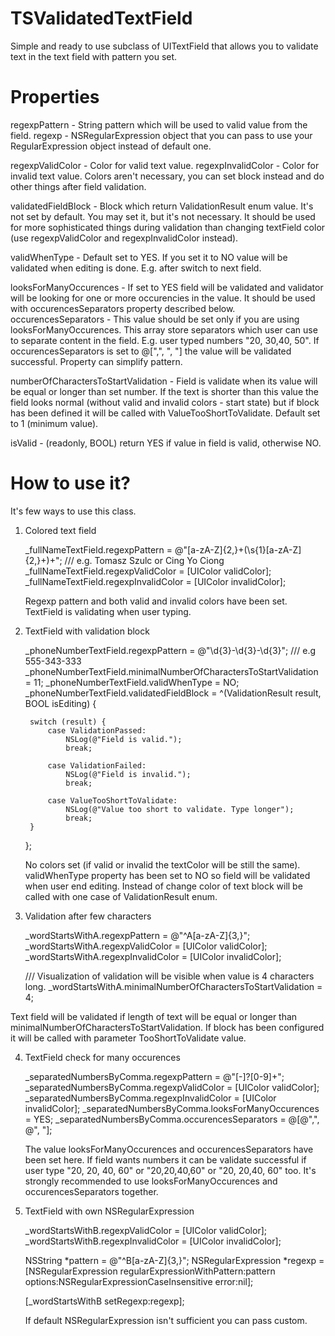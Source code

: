 TSValidatedTextField
====================

Simple and ready to use subclass of UITextField that allows you to validate text in the text field with pattern you set.


Properties
====================
regexpPattern - String pattern which will be used to valid value from the field.
regexp - NSRegularExpression object that you can pass to use your RegularExpression object instead of default one.

regexpValidColor - Color for valid text value.
regexpInvalidColor - Color for invalid text value.
Colors aren't necessary, you can set block instead and do other things after field validation.

validatedFieldBlock - Block which return ValidationResult enum value. It's not set by default. You may set it, but it's not necessary. It should be used for more sophisticated things during validation than changing textField color (use regexpValidColor and regexpInvalidColor instead).

validWhenType - Default set to YES. If you set it to NO value will be validated when editing is done. E.g. after switch to next field.

looksForManyOccurences - If set to YES field will be validated and validator will be looking for one or more occurencies in the value. It should be used with occurencesSeparators property described below.
occurencesSeparators - This value should be set only if you are using looksForManyOccurences. This array store separators which user can use to separate content in the field. E.g. user typed numbers "20, 30,40, 50". If occurencesSeparators is set to @[",", ", "] the value will be validated successful. Property can simplify pattern.

numberOfCharactersToStartValidation - Field is validate when its value will be equal or longer than set number. If the text is shorter than this value the field looks normal (without valid and invalid colors - start state) but if block has been defined it will be called with ValueTooShortToValidate. Default set to 1 (minimum value).

isValid - (readonly, BOOL) return YES if value in field is valid, otherwise NO.


How to use it?
====================

It's few ways to use this class.


1) Colored text field

    _fullNameTextField.regexpPattern = @"[a-zA-Z]{2,}+(\\s{1}[a-zA-Z]{2,}+)+"; /// e.g. Tomasz Szulc or Cing Yo Ciong
    _fullNameTextField.regexpValidColor = [UIColor validColor];
    _fullNameTextField.regexpInvalidColor = [UIColor invalidColor];
    
    Regexp pattern and both valid and invalid colors have been set. TextField is validating when user typing.
    
    
2) TextField with validation block

    _phoneNumberTextField.regexpPattern = @"\\d{3}-\\d{3}-\\d{3}"; /// e.g 555-343-333
    _phoneNumberTextField.minimalNumberOfCharactersToStartValidation = 11;
    _phoneNumberTextField.validWhenType = NO;
    _phoneNumberTextField.validatedFieldBlock = ^(ValidationResult result, BOOL isEditing) {
      
        switch (result) {
            case ValidationPassed:
                NSLog(@"Field is valid.");
                break;
                
            case ValidationFailed:
                NSLog(@"Field is invalid.");
                break;
                
            case ValueTooShortToValidate:
                NSLog(@"Value too short to validate. Type longer");
                break;
        }
    };
    
    No colors set (if valid or invalid the textColor will be still the same).
    validWhenType property has been set to NO so field will be validated when user end editing. Instead of change color of text block will be called with one case of ValidationResult enum.
  
    
3) Validation after few characters

    _wordStartsWithA.regexpPattern = @"^A[a-zA-Z]{3,}";
    _wordStartsWithA.regexpValidColor = [UIColor validColor];
    _wordStartsWithA.regexpInvalidColor = [UIColor invalidColor];
    
    /// Visualization of validation will be visible when value is 4 characters long.
    _wordStartsWithA.minimalNumberOfCharactersToStartValidation = 4;

Text field will be validated if length of text will be equal or longer than minimalNumberOfCharactersToStartValidation. If block has been configured it will be called with parameter TooShortToValidate value.


4) TextField check for many occurences

    _separatedNumbersByComma.regexpPattern = @"[-]?[0-9]+";
    _separatedNumbersByComma.regexpValidColor = [UIColor validColor];
    _separatedNumbersByComma.regexpInvalidColor = [UIColor invalidColor];
    _separatedNumbersByComma.looksForManyOccurences = YES;
    _separatedNumbersByComma.occurencesSeparators = @[@",", @", "];
    
    The value looksForManyOccurences and occurencesSeparators have been set here. If field wants numbers it can be validate successful if user type "20, 20, 40, 60" or "20,20,40,60" or "20, 20,40, 60" too. It's strongly recommended to use looksForManyOccurences and occurencesSeparators together.
    
5) TextField with own NSRegularExpression

    _wordStartsWithB.regexpValidColor = [UIColor validColor];
    _wordStartsWithB.regexpInvalidColor = [UIColor invalidColor];
    
    NSString *pattern = @"^B[a-zA-Z]{3,}";
    NSRegularExpression *regexp = [NSRegularExpression regularExpressionWithPattern:pattern options:NSRegularExpressionCaseInsensitive error:nil];
    
    [_wordStartsWithB setRegexp:regexp];
    
    If default NSRegularExpression isn't sufficient you can pass custom.

